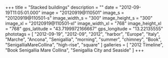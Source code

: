 +++
title = "Stacked buildings"
description = ""
date = "2012-09-19T11:05:01.000"
image = "20120919@110501"
image_s = "20120919@110501-s"
image_width_s = "300"
image_height_s = "300"
image_xl = "20120919@110501-xl"
image_width_xl = "768"
image_height_xl = "768"
gps_latitude = "43.7199972166667"
gps_longitude = "13.22135555"
phototags = [ "2012-09-19", "2012-09", "2012", "harbor", "Europe", "Italy", "Marche", "Ancona", "Senigallia", "morning", "summer", "chimney", "Book", "SenigalliaMareCollina", "high-rise", "square" ]
galleries = [ "2012 Timeline", "Book Senigallia Mare Collina", "Senigallia City and Seaside" ]
+++
